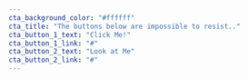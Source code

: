 ```yaml
---
cta_background_color: "#ffffff"
cta_title: "The buttons below are impossible to resist.."
cta_button_1_text: "Click Me!"
cta_button_1_link: "#"
cta_button_2_text: "Look at Me"
cta_button_2_link: "#"
---
```


